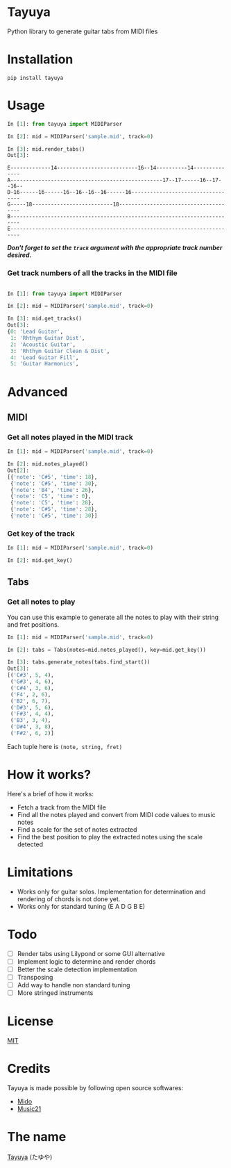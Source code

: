 # Tayuya

Python library to generate guitar tabs from MIDI files

# Installation

`pip install tayuya`

# Usage

```python
In [1]: from tayuya import MIDIParser

In [2]: mid = MIDIParser('sample.mid', track=0)

In [3]: mid.render_tabs()
Out[3]:
```
```
E-------------14--------------------------16--14----------14--------------
A-------------------------------------------------17--17------16--17--16--
D-16------16------16--16--16--16------16----------------------------------
G-----18--------------------------18--------------------------------------
B-------------------------------------------------------------------------
E-------------------------------------------------------------------------
```

***Don't forget to set the `track` argument with the appropriate track number desired.***

### Get track numbers of all the tracks in the MIDI file

```python

In [1]: from tayuya import MIDIParser

In [2]: mid = MIDIParser('sample.mid', track=0)

In [3]: mid.get_tracks()
Out[3]:
{0: 'Lead Guitar',
 1: 'Rhthym Guitar Dist',
 2: 'Acoustic Guitar',
 3: 'Rhthym Guitar Clean & Dist',
 4: 'Lead Guitar Fill',
 5: 'Guitar Harmonics',
```

# Advanced

## MIDI

### Get all notes played in the MIDI track

```python
In [1]: mid = MIDIParser('sample.mid', track=0)

In [2]: mid.notes_played()
Out[2]:
[{'note': 'C#5', 'time': 18},
 {'note': 'C#5', 'time': 30},
 {'note': 'B4', 'time': 26},
 {'note': 'C5', 'time': 0},
 {'note': 'C5', 'time': 28},
 {'note': 'C#5', 'time': 28},
 {'note': 'C#5', 'time': 30}]
```

### Get key of the track

```python
In [1]: mid = MIDIParser('sample.mid', track=0)

In [2]: mid.get_key()
```

## Tabs

### Get all notes to play

You can use this example to generate all the notes to play with their string
and fret positions.

```python
In [1]: mid = MIDIParser('sample.mid', track=0)

In [2]: tabs = Tabs(notes=mid.notes_played(), key=mid.get_key())

In [3]: tabs.generate_notes(tabs.find_start())
Out[3]:
[('C#3', 5, 4),
 ('G#3', 4, 6),
 ('C#4', 3, 6),
 ('F4', 2, 6),
 ('B2', 6, 7),
 ('D#3', 5, 6),
 ('F#3', 4, 4),
 ('B3', 3, 4),
 ('D#4', 3, 8),
 ('F#2', 6, 2)]
```

Each tuple here is `(note, string, fret)`

# How it works?

Here's a brief of how it works:

* Fetch a track from the MIDI file
* Find all the notes played and convert from MIDI code values to music notes
* Find a scale for the set of notes extracted
* Find the best position to play the extracted notes using the scale detected

# Limitations

* Works only for guitar solos. Implementation for determination and rendering of
  chords is not done yet.
* Works only for standard tuning (E A D G B E)

# Todo

- [ ] Render tabs using Lilypond or some GUI alternative
- [ ] Implement logic to determine and render chords
- [ ] Better the scale detection implementation
- [ ] Transposing
- [ ] Add way to handle non standard tuning
- [ ] More stringed instruments

# License

[MIT](https://github.com/vipul-sharma20/tayuya/blob/master/)

# Credits

Tayuya is made possible by following open source softwares:

* [Mido](https://github.com/mido/mido)
* [Music21](https://github.com/cuthbertLab/music21)

# The name

[Tayuya](https://naruto.fandom.com/wiki/Tayuya) (たゆや)

